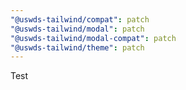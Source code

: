 ```yaml
---
"@uswds-tailwind/compat": patch
"@uswds-tailwind/modal": patch
"@uswds-tailwind/modal-compat": patch
"@uswds-tailwind/theme": patch
---
```


Test
